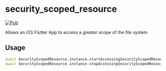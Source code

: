 # security_scoped_resource

[![Pub](https://img.shields.io/pub/v/security_scoped_resource?color=green)](https://pub.dev/packages/security_scoped_resource)

Allows an iOS Flutter App to access a greater scope of the file system

## Usage

```dart
await SecurityScopedResource.instance.startAccessingSecurityScopedResource(dir);
await SecurityScopedResource.instance.stopAccessingSecurityScopedResource(dir);
```
